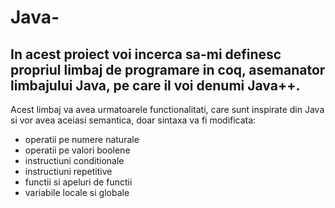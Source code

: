 # Java-

## In acest proiect voi incerca sa-mi definesc propriul limbaj de programare in coq, asemanator limbajului Java, pe care il voi denumi Java++.

Acest limbaj va avea urmatoarele functionalitati, care sunt inspirate din Java si vor avea aceiasi semantica, doar sintaxa va fi modificata:

* operatii pe numere naturale
* operatii pe valori boolene
* instructiuni conditionale
* instructiuni repetitive
* functii si apeluri de functii
* variabile locale si globale
